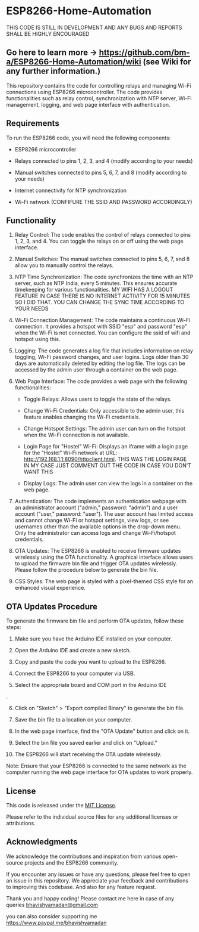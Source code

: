 # ESP8266-Home-Automation
THIS CODE IS STILL IN DEVELOPMENT AND ANY BUGS AND REPORTS SHALL BE HIGHLY ENCOURAGED 
## Go here to learn more -> https://github.com/bm-a/ESP8266-Home-Automation/wiki (see Wiki for any further information.)



This repository contains the code for controlling relays and managing Wi-Fi connections using ESP8266 microcontroller. The code provides functionalities such as relay control, synchronization with NTP server, Wi-Fi management, logging, and web page interface with authentication.

## Requirements

To run the ESP8266 code, you will need the following components:

- ESP8266 microcontroller

- Relays connected to pins 1, 2, 3, and 4 (modify according to your needs)

- Manual switches connected to pins 5, 6, 7, and 8 (modify according to your needs)

- Internet connectivity for NTP synchronization

- Wi-Fi network (CONFIFURE THE SSID AND PASSWORD ACCORDINGLY)

## Functionality

1. Relay Control: The code enables the control of relays connected to pins 1, 2, 3, and 4. You can toggle the relays on or off using the web page interface.

2. Manual Switches: The manual switches connected to pins 5, 6, 7, and 8 allow you to manually control the relays.

3. NTP Time Synchronization: The code synchronizes the time with an NTP server, such as NTP India, every 5 minutes. This ensures accurate timekeeping for various functionalities. MY WIFI HAS A LOGOUT FEATURE IN CASE THERE IS NO INTERNET ACTIVITY FOR 15 MINUTES SO I DID THAT. YOU CAN CHANGE THE SYNC TIME ACCORDING TO YOUR NEEDS

4. Wi-Fi Connection Management: The code maintains a continuous Wi-Fi connection. It provides a hotspot with SSID "esp" and password "esp" when the Wi-Fi is not connected. You can configure the ssid of wifi and hotspot using this.

5. Logging: The code generates a log file that includes information on relay toggling, Wi-Fi password changes, and user logins. Logs older than 30 days are automatically deleted by editing the log file. The logs can be accessed by the admin user through a container on the web page.

6. Web Page Interface: The code provides a web page with the following functionalities:

   - Toggle Relays: Allows users to toggle the state of the relays.

   - Change Wi-Fi Credentials: Only accessible to the admin user, this feature enables changing the Wi-Fi credentials.

   - Change Hotspot Settings: The admin user can turn on the hotspot when the Wi-Fi connection is not available.

   - Login Page for "Hostel" Wi-Fi: Displays an iframe with a login page for the "Hostel" Wi-Fi network at URL: http://192.168.1.1:8090/httpclient.html. THIS WAS THE LOGIN PAGE IN MY CASE JUST COMMENT OUT THE CODE IN CASE YOU DON'T WANT THIS

   - Display Logs: The admin user can view the logs in a container on the web page.

7. Authentication: The code implements an authentication webpage with an administrator account ("admin," password: "admin") and a user account ("user," password: "user"). The user account has limited access and cannot change Wi-Fi or hotspot settings, view logs, or see usernames other than the available options in the drop-down menu. Only the administrator can access logs and change Wi-Fi/hotspot credentials.

8. OTA Updates: The ESP8266 is enabled to receive firmware updates wirelessly using the OTA functionality. A graphical interface allows users to upload the firmware bin file and trigger OTA updates wirelessly. Please follow the procedure below to generate the bin file.

9. CSS Styles: The web page is styled with a pixel-themed CSS style for an enhanced visual experience.

## OTA Updates Procedure

To generate the firmware bin file and perform OTA updates, follow these steps:

1. Make sure you have the Arduino IDE installed on your computer.

2. Open the Arduino IDE and create a new sketch.

3. Copy and paste the code you want to upload to the ESP8266.

4. Connect the ESP8266 to your computer via USB.

5. Select the appropriate board and COM port in the Arduino IDE

.

6. Click on "Sketch" > "Export compiled Binary" to generate the bin file.

7. Save the bin file to a location on your computer.

8. In the web page interface, find the "OTA Update" button and click on it.

9. Select the bin file you saved earlier and click on "Upload."

10. The ESP8266 will start receiving the OTA update wirelessly.

Note: Ensure that your ESP8266 is connected to the same network as the computer running the web page interface for OTA updates to work properly.

## License

This code is released under the [MIT License](https://opensource.org/licenses/MIT).

Please refer to the individual source files for any additional licenses or attributions.

## Acknowledgments

We acknowledge the contributions and inspiration from various open-source projects and the ESP8266 community.

If you encounter any issues or have any questions, please feel free to open an issue in this repository. We appreciate your feedback and contributions to improving this codebase. And also for any feature request.

Thank you and happy coding!
Please contact me here in case of any queries
bhavishyamadan@gmail.com



you can also consider supporting me 
https://www.paypal.me/bhavishyamadan


